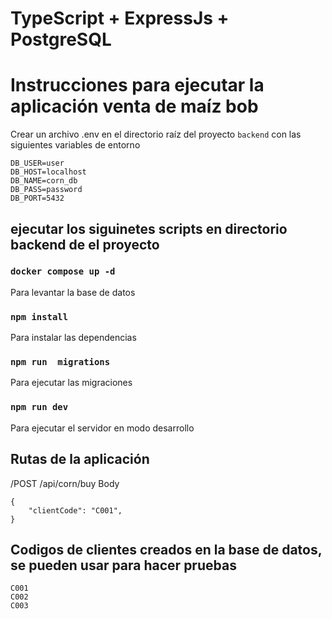 # TypeScript + ExpressJs + PostgreSQL

# Instrucciones para ejecutar la  aplicación venta de maíz bob

Crear un archivo .env en el directorio raíz del proyecto `backend` con las siguientes variables de entorno

```
DB_USER=user
DB_HOST=localhost
DB_NAME=corn_db
DB_PASS=password
DB_PORT=5432
``` 
## ejecutar los siguinetes scripts en directorio backend de el proyecto


### `docker compose up -d` 
Para levantar la base de datos

### `npm install`
Para instalar las dependencias

### `npm run  migrations`
Para ejecutar las migraciones

### `npm run dev`
Para ejecutar el servidor en modo desarrollo

## Rutas de la aplicación
/POST /api/corn/buy
Body
```
{
    "clientCode": "C001",
}
```
## Codigos de clientes creados en la base de datos, se pueden usar para hacer pruebas
```
C001
C002
C003
```